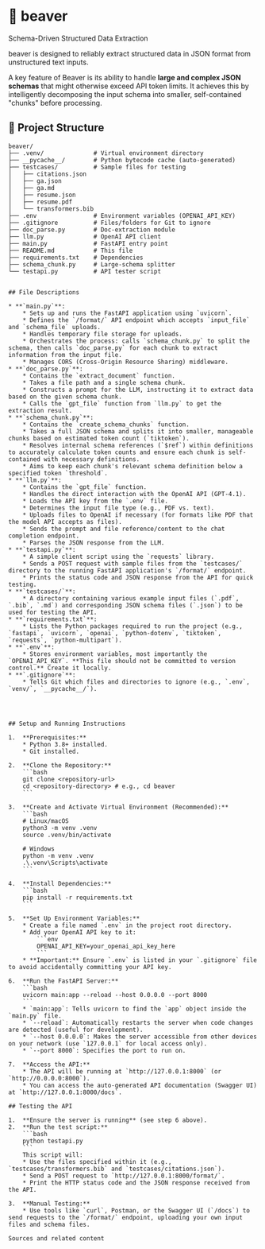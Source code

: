 # 🦫 beaver

Schema-Driven Structured Data Extraction

beaver is designed to reliably extract structured data in JSON format from unstructured text inputs. 

A key feature of Beaver is its ability to handle **large and complex JSON schemas** that might otherwise exceed API token limits. It achieves this by intelligently decomposing the input schema into smaller, self-contained "chunks" before processing.


## 📁 Project Structure

```text
beaver/
├── .venv/              # Virtual environment directory
├── __pycache__/        # Python bytecode cache (auto-generated)
├── testcases/          # Sample files for testing
│   ├── citations.json
│   ├── ga.json
│   ├── ga.md
│   ├── resume.json
│   ├── resume.pdf
│   └── transformers.bib
├── .env                # Environment variables (OPENAI_API_KEY)
├── .gitignore          # Files/folders for Git to ignore
├── doc_parse.py        # Doc-extraction module
├── llm.py              # OpenAI API client
├── main.py             # FastAPI entry point
├── README.md           # This file
├── requirements.txt    # Dependencies
├── schema_chunk.py     # Large-schema splitter
└── testapi.py          # API tester script


## File Descriptions

* **`main.py`**:
    * Sets up and runs the FastAPI application using `uvicorn`.
    * Defines the `/format/` API endpoint which accepts `input_file` and `schema_file` uploads.
    * Handles temporary file storage for uploads.
    * Orchestrates the process: calls `schema_chunk.py` to split the schema, then calls `doc_parse.py` for each chunk to extract information from the input file.
    * Manages CORS (Cross-Origin Resource Sharing) middleware.
* **`doc_parse.py`**:
    * Contains the `extract_document` function.
    * Takes a file path and a single schema chunk.
    * Constructs a prompt for the LLM, instructing it to extract data based on the given schema chunk.
    * Calls the `gpt_file` function from `llm.py` to get the extraction result.
* **`schema_chunk.py`**:
    * Contains the `create_schema_chunks` function.
    * Takes a full JSON schema and splits it into smaller, manageable chunks based on estimated token count (`tiktoken`).
    * Resolves internal schema references (`$ref`) within definitions to accurately calculate token counts and ensure each chunk is self-contained with necessary definitions.
    * Aims to keep each chunk's relevant schema definition below a specified token `threshold`.
* **`llm.py`**:
    * Contains the `gpt_file` function.
    * Handles the direct interaction with the OpenAI API (GPT-4.1).
    * Loads the API key from the `.env` file.
    * Determines the input file type (e.g., PDF vs. text).
    * Uploads files to OpenAI if necessary (for formats like PDF that the model API accepts as files).
    * Sends the prompt and file reference/content to the chat completion endpoint.
    * Parses the JSON response from the LLM.
* **`testapi.py`**:
    * A simple client script using the `requests` library.
    * Sends a POST request with sample files from the `testcases/` directory to the running FastAPI application's `/format/` endpoint.
    * Prints the status code and JSON response from the API for quick testing.
* **`testcases/`**:
    * A directory containing various example input files (`.pdf`, `.bib`, `.md`) and corresponding JSON schema files (`.json`) to be used for testing the API.
* **`requirements.txt`**:
    * Lists the Python packages required to run the project (e.g., `fastapi`, `uvicorn`, `openai`, `python-dotenv`, `tiktoken`, `requests`, `python-multipart`).
* **`.env`**:
    * Stores environment variables, most importantly the `OPENAI_API_KEY`. **This file should not be committed to version control.** Create it locally.
* **`.gitignore`**:
    * Tells Git which files and directories to ignore (e.g., `.env`, `venv/`, `__pycache__/`).




## Setup and Running Instructions

1.  **Prerequisites:**
    * Python 3.8+ installed.
    * Git installed.

2.  **Clone the Repository:**
    ```bash
    git clone <repository-url>
    cd <repository-directory> # e.g., cd beaver
    ```

3.  **Create and Activate Virtual Environment (Recommended):**
    ```bash
    # Linux/macOS
    python3 -m venv .venv
    source .venv/bin/activate

    # Windows
    python -m venv .venv
    .\.venv\Scripts\activate
    ```

4.  **Install Dependencies:**
    ```bash
    pip install -r requirements.txt
    ```

5.  **Set Up Environment Variables:**
    * Create a file named `.env` in the project root directory.
    * Add your OpenAI API key to it:
        ```env
        OPENAI_API_KEY=your_openai_api_key_here
        ```
    * **Important:** Ensure `.env` is listed in your `.gitignore` file to avoid accidentally committing your API key.

6.  **Run the FastAPI Server:**
    ```bash
    uvicorn main:app --reload --host 0.0.0.0 --port 8000
    ```
    * `main:app`: Tells uvicorn to find the `app` object inside the `main.py` file.
    * `--reload`: Automatically restarts the server when code changes are detected (useful for development).
    * `--host 0.0.0.0`: Makes the server accessible from other devices on your network (use `127.0.0.1` for local access only).
    * `--port 8000`: Specifies the port to run on.

7.  **Access the API:**
    * The API will be running at `http://127.0.0.1:8000` (or `http://0.0.0.0:8000`).
    * You can access the auto-generated API documentation (Swagger UI) at `http://127.0.0.1:8000/docs`.

## Testing the API

1.  **Ensure the server is running** (see step 6 above).
2.  **Run the test script:**
    ```bash
    python testapi.py
    ```
    This script will:
    * Use the files specified within it (e.g., `testcases/transformers.bib` and `testcases/citations.json`).
    * Send a POST request to `http://127.0.0.1:8000/format/`.
    * Print the HTTP status code and the JSON response received from the API.

3.  **Manual Testing:**
    * Use tools like `curl`, Postman, or the Swagger UI (`/docs`) to send requests to the `/format/` endpoint, uploading your own input files and schema files.

Sources and related content
